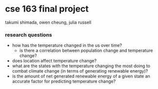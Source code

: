 # cse 163 final project
takumi shimada, owen cheung, julia russell
### research questions
- how has the temperature changed in the us over time?
  - is there a correlation between population change and temperature change?
- does location affect temperature change?
- what are the states with the temperature changing the most doing to combat climate change (in terms of generating renewable energy)?
- is the amount of net generated renewable energy of a given state an accurate factor for predicting temperature change?

